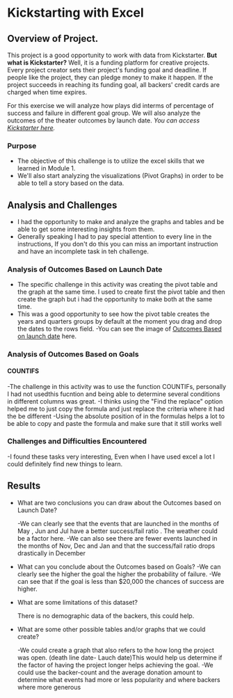 # **Kickstarting with Excel**

## Overview of Project.

This project is a good opportunity to work with data from Kickstarter.
**But what is Kickstarter?** Well, it is a funding platform for creative projects.
Every project creator sets their project's funding goal and deadline. 
If people like the project, they can pledge money to make it happen. 
If the project succeeds in reaching its funding goal, all backers' credit cards are charged when time expires.

For this exercise we will analyze how plays did interms of percentage of success and failure in different goal group.
We will also analyze the outcomes of the theater outcomes by launch date.
_You can access [Kickstarter here](https://www.kickstarter.com/)._


### Purpose

- The objective of this challenge is to utilize the excel skills  that we learned in Module 1.
- We'll also start analyzing the visualizations (Pivot Graphs) in order to be able to tell a story based on the data.



## Analysis and Challenges

- I had the opportunity to make and analyze the graphs  and tables and be able to get some interesting insights from them.
- Generally speaking I had to pay special attention to every line in the instructions, If you don't do this you can miss an important instruction and have an incomplete task in teh challenge.


### Analysis of Outcomes Based on Launch Date

- The specific challenge in this activity was creating the pivot table and the graph at the same time. I used to create first the pivot table and then  create the graph but i had the opportunity to make both at the same time.
- This was a good opportunity to see how the pivot table creates the years and quarters groups by default at the moment you drag and drop the dates to the rows field.
	-You can see the image of [Outcomes Based on launch date](Outcomes_vs_Goals.png) here.


### Analysis of Outcomes Based on Goals

#### COUNTIFS
-The challenge in this activity was to use the function COUNTIFs, personally I had not usedthis fucntion and being able to determine several conditions in different columns was great.
-I thinks using the "Find the replace" option helped me to just copy the formula and just replace the criteria where it had the be different
-Using the absolute position of in the formulas helps a lot to be able to copy and paste the formula and make sure that it still works well



### Challenges and Difficulties Encountered

-I found these tasks very interesting, Even when I have used excel a lot I could definitely find new things to learn.

## Results

- What are two conclusions you can draw about the Outcomes based on Launch Date?

	-We can clearly see that the events that are launched in the months of May , Jun and Jul have a better success/fail ratio . The weather could be a factor here.
	-We can also see there are fewer events launched in the months of Nov, Dec and Jan and that the success/fail ratio drops drastically in December

- What can you conclude about the Outcomes based on Goals?
	-We can clearly see the higher the goal the higher the probability of failure.
	-We can see that if the goal is less than $20,000 the chances of success are higher.

- What are some limitations of this dataset?

	There is no demographic data of the backers, this could help.

	

- What are some other possible tables and/or graphs that we could create?

	-We could create a graph that also refers to the how long the project was open. (death line date- Lauch date)This would help us determine if the factor of having the project longer helps achieving the goal.
	-We could use the backer-count and the average donation amount to determine what events had more or less popularity  and where backers where more generous



